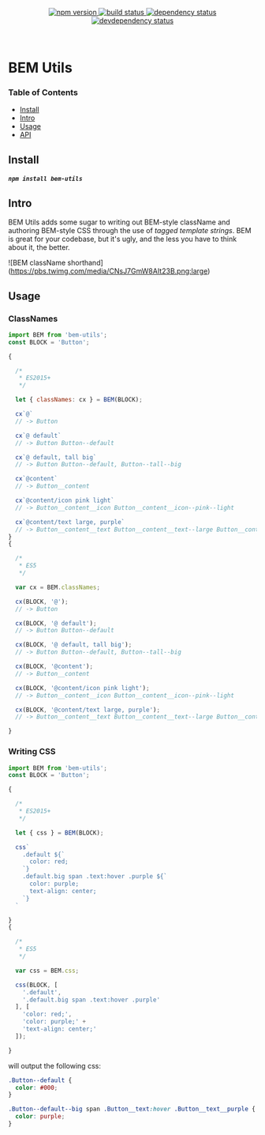 <p align="center">
  <a href="http://badge.fury.io/js/bem-utils">
    <img alt="npm version" src="https://badge.fury.io/js/bem-utils.svg" />
  </a>
  <a href="https://travis-ci.org/jozanza/bem-utils">
    <img alt="build status" src="https://travis-ci.org/jozanza/bem-utils.svg" />
  </a>
  <a href="https://david-dm.org/jozanza/bem-utils">
    <img alt="dependency status" src="https://david-dm.org/jozanza/bem-utils.svg" />
  </a>
  <a href="https://david-dm.org/jozanza/bem-utils#info=devDependencies">
    <img alt="devdependency status" src="https://david-dm.org/jozanza/bem-utils/dev-status.svg" />
  </a>
</p>
<br />

# BEM Utils

### Table of Contents

- [Install](#install)
- [Intro](#intro)
- [Usage](#usage)
- [API](#api)

Install
-------

##### `npm install bem-utils`

Intro
-----

BEM Utils adds some sugar to writing out BEM-style className and authoring
BEM-style CSS through the use of *tagged template strings*. BEM is great for
your codebase, but it's ugly, and the less you have to think about it, the
better.

![BEM className shorthand]
(https://pbs.twimg.com/media/CNsJ7GmW8AIt23B.png:large)

Usage
-----

### ClassNames

```js
import BEM from 'bem-utils';
const BLOCK = 'Button';

{

  /*
   * ES2015+
   */

  let { classNames: cx } = BEM(BLOCK);

  cx`@`
  // -> Button

  cx`@ default`
  // -> Button Button--default

  cx`@ default, tall big`
  // -> Button Button--default, Button--tall--big

  cx`@content`
  // -> Button__content

  cx`@content/icon pink light`
  // -> Button__content__icon Button__content__icon--pink--light

  cx`@content/text large, purple`
  // -> Button__content__text Button__content__text--large Button__content__text--purple
}
{

  /*
   * ES5
   */

  var cx = BEM.classNames;

  cx(BLOCK, '@');
  // -> Button

  cx(BLOCK, '@ default');
  // -> Button Button--default

  cx(BLOCK, '@ default, tall big');
  // -> Button Button--default, Button--tall--big

  cx(BLOCK, '@content');
  // -> Button__content

  cx(BLOCK, '@content/icon pink light');
  // -> Button__content__icon Button__content__icon--pink--light

  cx(BLOCK, '@content/text large, purple');
  // -> Button__content__text Button__content__text--large Button__content__text--purple

}
```



### Writing CSS

```js
import BEM from 'bem-utils';
const BLOCK = 'Button';

{

  /*
   * ES2015+
   */

  let { css } = BEM(BLOCK);

  css`
    .default ${`
      color: red;
    `}
    .default.big span .text:hover .purple ${`
      color: purple;
      text-align: center;
    `}
  `

}
{

  /*
   * ES5
   */

  var css = BEM.css;

  css(BLOCK, [
    '.default',
    '.default.big span .text:hover .purple'
  ], [
    'color: red;',
    'color: purple;' +
    'text-align: center;'
  ]);

}

```

will output the following css:

```css
.Button--default {
  color: #000;
}

.Button--default--big span .Button__text:hover .Button__text__purple {
  color: purple;
}
```
